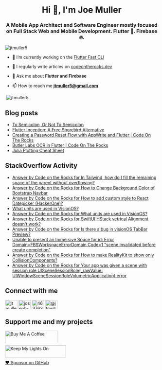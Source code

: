 <h1 align="center">Hi 👋, I'm Joe Muller</h1>
<h3 align="center">A Mobile App Architect and Software Engineer mostly focused on Full Stack Web and Mobile Development. Flutter 💙. Firebase 🔥.</h3>

<p align="left"> <img src="https://komarev.com/ghpvc/?username=jtmuller5&label=Profile%20views&color=0e75b6&style=flat" alt="jtmuller5" /> </p>

- 🔭 I’m currently working on the [Flutter Fast CLI](https://pub.dev/packages/flutter_fast_cli)

- 📝 I regularly write articles on [codeontherocks.dev](https://codeontherocks.dev/blog)

- 💬 Ask me about **Flutter and Firebase**

- 📫 How to reach me **jtmuller5@gmail.com**
<p>&nbsp;<img align="center" src="https://github-readme-stats.vercel.app/api?username=jtmuller5&show_icons=true&locale=en" alt="jtmuller5" /></p>


## Blog posts
<!-- MEDIUM-STORY-LIST:START -->
- [To Semicolon, Or Not To Semicolon](https://jtmuller5.medium.com/to-semicolon-or-not-to-semicolon-e095d74be5dc?source=rss-832e1120db1f------2)
- [Flutter Inception: A Free Shorebird Alternative](https://jtmuller5.medium.com/flutter-inception-18e2e8217fb?source=rss-832e1120db1f------2)
- [Creating a Password Reset Flow with AppWrite and Flutter | Code On The Rocks](https://jtmuller5.medium.com/creating-a-password-reset-flow-with-appwrite-and-flutter-code-on-the-rocks-9db556be3cb7?source=rss-832e1120db1f------2)
- [Butler Labs OCR in Flutter | Code On The Rocks](https://jtmuller5.medium.com/butler-labs-ocr-in-flutter-code-on-the-rocks-423518f2713a?source=rss-832e1120db1f------2)
- [Julia Plotting Cheat Sheet](https://jtmuller5.medium.com/julia-plotting-cheat-sheet-fc67086f8c17?source=rss-832e1120db1f------2)
<!-- MEDIUM-STORY-LIST:END -->

## StackOverflow Activity
<!-- STACKOVERFLOW:START -->
- [Answer by Code on the Rocks for In Tailwind, how do I fill the remaining space of the parent without overflowing?](https://stackoverflow.com/questions/76614506/in-tailwind-how-do-i-fill-the-remaining-space-of-the-parent-without-overflowing/78125292#78125292)
- [Answer by Code on the Rocks for How to Change Background Color of Bootstrap Navbar](https://stackoverflow.com/questions/68187216/how-to-change-background-color-of-bootstrap-navbar/78125163#78125163)
- [Answer by Code on the Rocks for How to add custom style to React Datepicker &lpar;HackerOne&rpar;?](https://stackoverflow.com/questions/72587144/how-to-add-custom-style-to-react-datepicker-hackerone/78084418#78084418)
- [What units are used in VisionOS?](https://stackoverflow.com/questions/78078595/what-units-are-used-in-visionos)
- [Answer by Code on the Rocks for What units are used in VisionOS?](https://stackoverflow.com/questions/78078595/what-units-are-used-in-visionos/78078596#78078596)
- [Answer by Code on the Rocks for SwiftUI HStack vetrical Alignment doesn&#39;t work?](https://stackoverflow.com/questions/59008011/swiftui-hstack-vetrical-alignment-doesnt-work/78074726#78074726)
- [Answer by Code on the Rocks for Is there a bug in visionOS TabBar Preview?](https://stackoverflow.com/questions/76548270/is-there-a-bug-in-visionos-tabbar-preview/78071690#78071690)
- [Unable to present an Immersive Space for id: Error Domain=FBSWorkspaceErrorDomain Code=1 &quot;scene invalidated before create completion&quot;](https://stackoverflow.com/questions/78064275/unable-to-present-an-immersive-space-for-id-error-domain-fbsworkspaceerrordomai)
- [Answer by Code on the Rocks for How to make RealityKit to show only CollisionComponents?](https://stackoverflow.com/questions/61371899/how-to-make-realitykit-to-show-only-collisioncomponents/78058412#78058412)
- [Answer by Code on the Rocks for Your app was given a scene with session role UISceneSessionRole&lpar;_rawValue: UIWindowSceneSessionRoleVolumetricApplication&rpar; error](https://stackoverflow.com/questions/78058237/your-app-was-given-a-scene-with-session-role-uiscenesessionrole-rawvalue-uiwin/78058238#78058238)
<!-- STACKOVERFLOW:END -->

## Connect with me
<p align="left">
<a href="https://twitter.com/codd_ontherocks" target="_blank"><img align="center" src="https://raw.githubusercontent.com/rahuldkjain/github-profile-readme-generator/master/src/images/icons/Social/twitter.svg" alt="jtmuller5" height="30" width="40" /></a>
<a href="https://linkedin.com/in/joseph-muller-iii-59671a10a" target="_blank"><img align="center" src="https://raw.githubusercontent.com/rahuldkjain/github-profile-readme-generator/master/src/images/icons/Social/linked-in-alt.svg" alt="joseph-muller-iii-59671a10a" height="30" width="40" /></a>
<a href="https://stackoverflow.com/users/12806961" target="_blank"><img align="center" src="https://raw.githubusercontent.com/rahuldkjain/github-profile-readme-generator/master/src/images/icons/Social/stack-overflow.svg" alt="4637638" height="30" width="40" /></a>
<a href="https://medium.com/@jtmuller5" target="_blank"><img align="center" src="https://raw.githubusercontent.com/rahuldkjain/github-profile-readme-generator/master/src/images/icons/Social/medium.svg" alt="@jtmuller5" height="30" width="40" /></a>
</p>

## Support me and my projects

<a href="https://buymeacoffee.com/mullr" target="_blank"><img align="left" src="https://cdn.buymeacoffee.com/buttons/default-orange.png" alt="Buy Me A Coffee" height="41" width="174"></a>
<br>
<br>

<a href="https://keepmylightson.xyz/support/joemuller" target="_blank"><img align="left" src="https://cdn.jsdelivr.net/gh/jtmuller5/strike/socials/Keep My Lights On BWY.png" alt="Keep My Lights On" height="40" width="200"></a>
<br>
<br>

[:heart: Sponsor on GitHub](https://github.com/sponsors/jtmuller5) 
